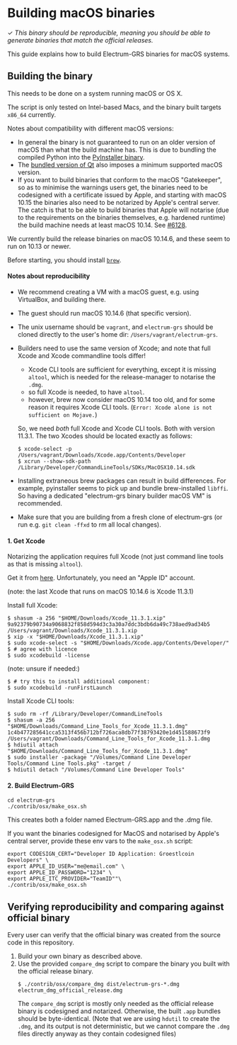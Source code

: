 Building macOS binaries
=======================

✓ _This binary should be reproducible, meaning you should be able to generate
   binaries that match the official releases._

This guide explains how to build Electrum-GRS binaries for macOS systems.


## Building the binary

This needs to be done on a system running macOS or OS X.

The script is only tested on Intel-based Macs, and the binary built
targets `x86_64` currently.

Notes about compatibility with different macOS versions:
- In general the binary is not guaranteed to run on an older version of macOS
  than what the build machine has. This is due to bundling the compiled Python into
  the [PyInstaller binary](https://github.com/pyinstaller/pyinstaller/issues/1191).
- The [bundled version of Qt](https://github.com/spesmilo/electrum/issues/3685) also
  imposes a minimum supported macOS version.
- If you want to build binaries that conform to the macOS "Gatekeeper", so as to
  minimise the warnings users get, the binaries need to be codesigned with a
  certificate issued by Apple, and starting with macOS 10.15 the binaries also
  need to be notarized by Apple's central server. The catch is that to be able to build
  binaries that Apple will notarise (due to the requirements on the binaries themselves,
  e.g. hardened runtime) the build machine needs at least macOS 10.14.
  See [#6128](https://github.com/spesmilo/electrum/issues/6128).

We currently build the release binaries on macOS 10.14.6, and these seem to run on
10.13 or newer.

Before starting, you should install [`brew`](https://brew.sh/).


#### Notes about reproducibility

- We recommend creating a VM with a macOS guest, e.g. using VirtualBox,
  and building there.
- The guest should run macOS 10.14.6 (that specific version).
- The unix username should be `vagrant`, and `electrum-grs` should be cloned directly
  to the user's home dir: `/Users/vagrant/electrum-grs`.
- Builders need to use the same version of Xcode; and note that
  full Xcode and Xcode commandline tools differ!
  - Xcode CLI tools are sufficient for everything, except it is missing `altool`,
    which is needed for the release-manager to notarise the `.dmg`.
  - so full Xcode is needed, to have `altool`.
  - however, brew now consider macOS 10.14 too old, and for some reason it
    requires Xcode CLI tools. (`Error: Xcode alone is not sufficient on Mojave.`)

  So, we need *both* full Xcode and Xcode CLI tools. Both with version 11.3.1.
  The two Xcodes should be located exactly as follows:
    ```
    $ xcode-select -p
    /Users/vagrant/Downloads/Xcode.app/Contents/Developer
    $ xcrun --show-sdk-path
    /Library/Developer/CommandLineTools/SDKs/MacOSX10.14.sdk
    ```
- Installing extraneous brew packages can result in build differences.
  For example, pyinstaller seems to pick up and bundle brew-installed `libffi`.
  So having a dedicated "electrum-grs binary builder macOS VM" is recommended.
- Make sure that you are building from a fresh clone of electrum-grs
  (or run e.g. `git clean -ffxd` to rm all local changes).


#### 1. Get Xcode

Notarizing the application requires full Xcode
(not just command line tools as that is missing `altool`).

Get it from [here](https://developer.apple.com/download/more/).
Unfortunately, you need an "Apple ID" account.

(note: the last Xcode that runs on macOS 10.14.6 is Xcode 11.3.1)

Install full Xcode:
```
$ shasum -a 256 "$HOME/Downloads/Xcode_11.3.1.xip"
9a92379b90734a9068832f858d594d3c3a30a7ddc3bdb6da49c738aed9ad34b5  /Users/vagrant/Downloads/Xcode_11.3.1.xip
$ xip -x "$HOME/Downloads/Xcode_11.3.1.xip"
$ sudo xcode-select -s "$HOME/Downloads/Xcode.app/Contents/Developer/"
$ # agree with licence
$ sudo xcodebuild -license
```

(note: unsure if needed:)
```
$ # try this to install additional component:
$ sudo xcodebuild -runFirstLaunch
```

Install Xcode CLI tools:
```
$ sudo rm -rf /Library/Developer/CommandLineTools
$ shasum -a 256 "$HOME/Downloads/Command_Line_Tools_for_Xcode_11.3.1.dmg"
1c4b477285641cca5313f456b712bf726aca8db77f38793420e1d451588673f9  /Users/vagrant/Downloads/Command_Line_Tools_for_Xcode_11.3.1.dmg
$ hdiutil attach "$HOME/Downloads/Command_Line_Tools_for_Xcode_11.3.1.dmg"
$ sudo installer -package "/Volumes/Command Line Developer Tools/Command Line Tools.pkg" -target /
$ hdiutil detach "/Volumes/Command Line Developer Tools"
```

#### 2. Build Electrum-GRS

    cd electrum-grs
    ./contrib/osx/make_osx.sh

This creates both a folder named Electrum-GRS.app and the .dmg file.

If you want the binaries codesigned for MacOS and notarised by Apple's central server,
provide these env vars to the `make_osx.sh` script:

    export CODESIGN_CERT="Developer ID Application: Groestlcoin Developers" \
    export APPLE_ID_USER="me@email.com" \
    export APPLE_ID_PASSWORD="1234" \
    export APPLE_ITC_PROVIDER="TeamID""\
    ./contrib/osx/make_osx.sh


## Verifying reproducibility and comparing against official binary

Every user can verify that the official binary was created from the source code in this
repository.

1. Build your own binary as described above.
2. Use the provided `compare_dmg` script to compare the binary you built with
   the official release binary.
    ```
    $ ./contrib/osx/compare_dmg dist/electrum-grs-*.dmg electrum_dmg_official_release.dmg
    ```
   The `compare_dmg` script is mostly only needed as the official release binary is
   codesigned and notarized. Otherwise, the built `.app` bundles should be byte-identical.
   (Note that we are using `hdutil` to create the `.dmg`, and its output is not
   deterministic, but we cannot compare the `.dmg` files directly anyway as they contain
   codesigned files)
